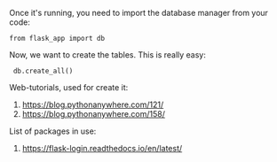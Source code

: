 Once it's running, you need to import the database manager from your code:

``` from flask_app import db ```

Now, we want to create the tables. This is really easy:

``` db.create_all()```

Web-tutorials, used for create it:
1. https://blog.pythonanywhere.com/121/
2. https://blog.pythonanywhere.com/158/

List of packages in use:
1. https://flask-login.readthedocs.io/en/latest/